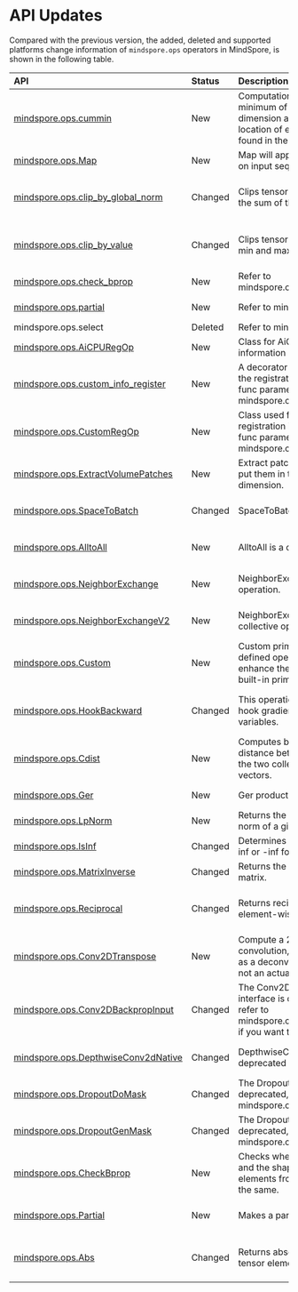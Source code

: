 # API Updates

Compared with the previous version, the added, deleted and supported platforms change information of `mindspore.ops` operators in MindSpore, is shown in the following table.

|API|Status|Description|Support Platform|Class
|:----|:----|:----|:----|:----
|[mindspore.ops.cummin](https://www.mindspore.cn/api/docs/zh-CN/r1.6/api_python/ops/mindspore.ops.cummin.html#mindspore.ops.cummin)|New|Computation of the cumulative minimum of elements of ‘x’ in the dimension axis, and the index location of each maximum value found in the dimension ‘axis’.|r1.6: Ascend|composite
|[mindspore.ops.Map](https://www.mindspore.cn/api/docs/zh-CN/r1.6/api_python/ops/mindspore.ops.Map.html#mindspore.ops.Map)|New|Map will apply the set operation on input sequences.|r1.6: Ascend/GPU/CPU|composite
|[mindspore.ops.clip_by_global_norm](https://www.mindspore.cn/api/docs/zh-CN/r1.6/api_python/ops/mindspore.ops.clip_by_global_norm.html#mindspore.ops.clip_by_global_norm)|Changed|Clips tensor values by the ratio of the sum of their norms.|r1.5: Ascend/GPU => r1.6: Ascend/GPU/CPU|composite
|[mindspore.ops.clip_by_value](https://www.mindspore.cn/api/docs/zh-CN/r1.6/api_python/ops/mindspore.ops.clip_by_value.html#mindspore.ops.clip_by_value)|Changed|Clips tensor values to a specified min and max.|r1.5: Ascend/GPU => r1.6: Ascend/GPU/CPU|composite
|[mindspore.ops.check_bprop](https://www.mindspore.cn/api/docs/zh-CN/r1.6/api_python/ops/mindspore.ops.CheckBprop.html#mindspore.ops.CheckBprop)|New|Refer to mindspore.ops.CheckBprop.|r1.6: Ascend/GPU/CPU|functional
|[mindspore.ops.partial](https://www.mindspore.cn/api/docs/zh-CN/r1.6/api_python/ops/mindspore.ops.Partial.html#mindspore.ops.Partial)|New|Refer to mindspore.ops.Partial.|r1.6: Ascend/GPU/CPU|functional
|mindspore.ops.select|Deleted|Refer to mindspore.ops.Select.| |functional
|[mindspore.ops.AiCPURegOp](https://www.mindspore.cn/api/docs/zh-CN/r1.6/api_python/ops/mindspore.ops.AiCPURegOp.html#mindspore.ops.AiCPURegOp)|New|Class for AiCPU operator information register.| |op_info_register
|[mindspore.ops.custom_info_register](https://www.mindspore.cn/api/docs/zh-CN/r1.6/api_python/ops/mindspore.ops.custom_info_register.html#mindspore.ops.custom_info_register)|New|A decorator which is used to bind the registration information to the func parameter of mindspore.ops.Custom.| |op_info_register
|[mindspore.ops.CustomRegOp](https://www.mindspore.cn/api/docs/zh-CN/r1.6/api_python/ops/mindspore.ops.CustomRegOp.html#mindspore.ops.CustomRegOp)|New|Class used for generating the registration information for the func parameter of mindspore.ops.Custom.| |op_info_register
|[mindspore.ops.ExtractVolumePatches](https://www.mindspore.cn/api/docs/zh-CN/r1.6/api_python/ops/mindspore.ops.ExtractVolumePatches.html#mindspore.ops.ExtractVolumePatches)|New|Extract patches from input and put them in the “depth” output dimension.|r1.6: Ascend|operations--Array Operators
|[mindspore.ops.SpaceToBatch](https://www.mindspore.cn/api/docs/zh-CN/r1.6/api_python/ops/mindspore.ops.SpaceToBatch.html#mindspore.ops.SpaceToBatch)|Changed|SpaceToBatch is deprecated.|r1.5: Ascend/GPU => r1.6: Deprecated|operations--Array Operators
|[mindspore.ops.AlltoAll](https://www.mindspore.cn/api/docs/zh-CN/r1.6/api_python/ops/mindspore.ops.AlltoAll.html#mindspore.ops.AlltoAll)|New|AlltoAll is a collective operation.|r1.6: Ascend|operations--Communication Operators
|[mindspore.ops.NeighborExchange](https://www.mindspore.cn/api/docs/zh-CN/r1.6/api_python/ops/mindspore.ops.NeighborExchange.html#mindspore.ops.NeighborExchange)|New|NeighborExchange is a collective operation.|r1.6: Ascend|operations--Communication Operators
|[mindspore.ops.NeighborExchangeV2](https://www.mindspore.cn/api/docs/zh-CN/r1.6/api_python/ops/mindspore.ops.NeighborExchangeV2.html#mindspore.ops.NeighborExchangeV2)|New|NeighborExchangeV2 is a collective operation.|r1.6: Ascend|operations--Communication Operators
|[mindspore.ops.Custom](https://www.mindspore.cn/api/docs/zh-CN/r1.6/api_python/ops/mindspore.ops.Custom.html#mindspore.ops.Custom)|New|Custom  primitive is used for user defined operators and is to enhance the expressive ability of built-in primitives.|r1.6: Ascend/GPU/CPU|operations--Custom Operators
|[mindspore.ops.HookBackward](https://www.mindspore.cn/api/docs/zh-CN/r1.6/api_python/ops/mindspore.ops.HookBackward.html#mindspore.ops.HookBackward)|Changed|This operation is used as a tag to hook gradient in intermediate variables.|r1.5: To Be Developed => r1.6: Ascend/GPU/CPU|operations--Debug Operators
|[mindspore.ops.Cdist](https://www.mindspore.cn/api/docs/zh-CN/r1.6/api_python/ops/mindspore.ops.Cdist.html#mindspore.ops.Cdist)|New|Computes batched the p-norm distance between each pair of the two collections of row vectors.|r1.6: Ascend|operations--Math Operators
|[mindspore.ops.Ger](https://www.mindspore.cn/api/docs/zh-CN/r1.6/api_python/ops/mindspore.ops.Ger.html#mindspore.ops.Ger)|New|Ger product of  x1  and  x2 .|r1.6: Ascend|operations--Math Operators
|[mindspore.ops.LpNorm](https://www.mindspore.cn/api/docs/zh-CN/r1.6/api_python/ops/mindspore.ops.LpNorm.html#mindspore.ops.LpNorm)|New|Returns the matrix norm or vector norm of a given tensor.|r1.6: Ascend|operations--Math Operators
|[mindspore.ops.IsInf](https://www.mindspore.cn/api/docs/zh-CN/r1.6/api_python/ops/mindspore.ops.IsInf.html#mindspore.ops.IsInf)|Changed|Determines which elements are inf or -inf for each position|r1.5: GPU => r1.6: GPU/CPU|operations--Math Operators
|[mindspore.ops.MatrixInverse](https://www.mindspore.cn/api/docs/zh-CN/r1.6/api_python/ops/mindspore.ops.MatrixInverse.html#mindspore.ops.MatrixInverse)|Changed|Returns the inverse of the input matrix.|r1.5: GPU => r1.6: GPU/CPU|operations--Math Operators
|[mindspore.ops.Reciprocal](https://www.mindspore.cn/api/docs/zh-CN/r1.6/api_python/ops/mindspore.ops.Reciprocal.html#mindspore.ops.Reciprocal)|Changed|Returns reciprocal of a tensor element-wise.|r1.5: Ascend/GPU/CPU => r1.6: Ascend/GPU|operations--Math Operators
|[mindspore.ops.Conv2DTranspose](https://www.mindspore.cn/api/docs/zh-CN/r1.6/api_python/ops/mindspore.ops.Conv2DTranspose.html#mindspore.ops.Conv2DTranspose)|New|Compute a 2D transposed convolution, which is also known as a deconvolution (although it is not an actual deconvolution).|r1.6: Ascend/GPU/CPU|operations--Neural Network Operators
|[mindspore.ops.Conv2DBackpropInput](https://www.mindspore.cn/api/docs/zh-CN/r1.6/api_python/ops/mindspore.ops.Conv2DBackpropInput.html#mindspore.ops.Conv2DBackpropInput)|Changed|The Conv2DBackpropInput interface is deprecated, please refer to  mindspore.ops.Conv2dTranspose  if you want to do unsampling.|r1.5: Ascend/GPU/CPU => r1.6: Deprecated|operations--Neural Network Operators
|[mindspore.ops.DepthwiseConv2dNative](https://www.mindspore.cn/api/docs/zh-CN/r1.6/api_python/ops/mindspore.ops.DepthwiseConv2dNative.html#mindspore.ops.DepthwiseConv2dNative)|Changed|DepthwiseConv2dNative will be deprecated in the future.|r1.5: Ascend => r1.6: Deprecated|operations--Neural Network Operators
|[mindspore.ops.DropoutDoMask](https://www.mindspore.cn/api/docs/zh-CN/r1.6/api_python/ops/mindspore.ops.DropoutDoMask.html#mindspore.ops.DropoutDoMask)|Changed|The DropoutDoMask interface is deprecated, please use the  mindspore.ops.Dropout  instead.|r1.5: Ascend => r1.6: Deprecated|operations--Neural Network Operators
|[mindspore.ops.DropoutGenMask](https://www.mindspore.cn/api/docs/zh-CN/r1.6/api_python/ops/mindspore.ops.DropoutGenMask.html#mindspore.ops.DropoutGenMask)|Changed|The DropoutGenMask interface is deprecated, please use the  mindspore.ops.Dropout  instead.|r1.5: Ascend => r1.6: Deprecated|operations--Neural Network Operators
|[mindspore.ops.CheckBprop](https://www.mindspore.cn/api/docs/zh-CN/r1.6/api_python/ops/mindspore.ops.CheckBprop.html#mindspore.ops.CheckBprop)|New|Checks whether the data type and the shape of corresponding elements from tuples x and y are the same.|r1.6: Ascend/GPU/CPU|operations--Other Operators
|[mindspore.ops.Partial](https://www.mindspore.cn/api/docs/zh-CN/r1.6/api_python/ops/mindspore.ops.Partial.html#mindspore.ops.Partial)|New|Makes a partial function instance.|r1.6: Ascend/GPU/CPU|operations--Other Operators
|[mindspore.ops.Abs](https://www.mindspore.cn/api/docs/zh-CN/r1.6/api_python/ops/mindspore.ops.Abs.html#mindspore.ops.Abs)|Changed|Returns absolute value of a tensor element-wise.|r1.6: Ascend/GPU/CPU|operations--r1.5: functional => r1.6: Math Operators
